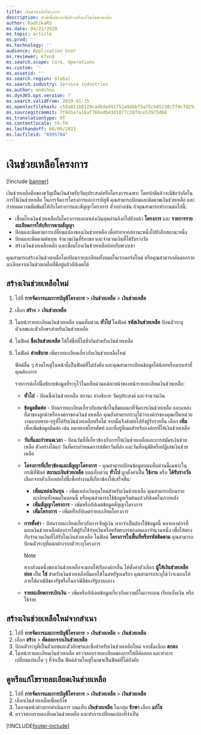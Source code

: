```yaml
---
title: เงินช่วยเหลือโครงการ
description: หัวข้อนี้อธิบายวิธีสร้างหรือแก้ไขเงินช่วยเหลือ
author: RadhikaRS
ms.date: 04/22/2020
ms.topic: article
ms.prod: ''
ms.technology: ''
audience: Application User
ms.reviewer: kfend
ms.search.scope: Core, Operations
ms.custom: ''
ms.assetid: ''
ms.search.region: Global
ms.search.industry: Service industries
ms.author: andchoi
ms.dyn365.ops.version: 7
ms.search.validFrom: 2019-01-15
ms.openlocfilehash: c58a051b8129cadbde491751a946b75a75cb85118c7f0c7d25a06d322ffea596
ms.sourcegitcommit: 7f8d1e7a16af769adb43d1877c28fdce53975db8
ms.translationtype: HT
ms.contentlocale: th-TH
ms.lasthandoff: 08/06/2021
ms.locfileid: "6995784"
---
```

# <a name="project-grants"></a>เงินช่วยเหลือโครงการ

[!include [banner](../includes/banner.md)]

เงินช่วยเหลือคือของขวัญเป็นเงินสำหรับวัตถุประสงค์หรือโครงการเฉพาะ โดยปกติแล้วจะมีข้อจำกัดในการใช้เงินช่วยเหลือ ในการจัดการโครงการและการบัญชี คุณสามารถป้อนและติดตามเงินช่วยเหลือ และกำหนดความสัมพันธ์ให้กับโครงการและสัญญาโครงการ ตัวอย่างเช่น ถ้าคุณสามารถทำงานต่อไปนี้:

- เชื่อมโยงเงินช่วยเหลือกับโครงการและแหล่งเงินทุนผ่านลิงก์ไปยังหน้า **โครงการ** และ **รายการรายละเอียดการให้บริการตามสัญญา**
- ป้อนและติดตามการเปลี่ยนแปลงของเงินช่วยเหลือ เมื่อย้ายจากสถานะหนึ่งไปยังอีกสถานะหนึ่ง
- ป้อนและติดตามต้นทุน จำนวนเงินที่ร้องขอ และจำนวนเงินที่ได้รับรางวัล
- สร้างเงินช่วยเหลือหลัก และเชื่อมโยงเงินช่วยเหลือย่อยกับพวกเขา

คุณสามารถสร้างเงินช่วยเหลือโดยป้อนรายละเอียดทั้งหมดในเรกคอร์ดใหม่ หรือคุณสามารถคัดลอกรายละเอียดจากเงินช่วยเหลือที่มีอยู่แล้วอัปเดตได้

## <a name="create-a-new-grant"></a>สร้างเงินช่วยเหลือใหม่

1. ไปที่ **การจัดการและการบัญชีโครงการ** \> **เงินช่วยเหลือ** \> **เงินช่วยเหลือ**
2. เลือก **สร้าง** \> **เงินช่วยเหลือ**
3. ในหน้ารายละเอียดเงินช่วยเหลือ บนแท็บด่วน **ทั่วไป** ในฟิลด์ **รหัสเงินช่วยเหลือ** ป้อนตัวระบุตัวเลขและตัวอักษรสำหรับเงินช่วยเหลือ
4. ในฟิลด์ **ชื่อเงินช่วยเหลือ** ให้ใส่ชื่อที่ไม่ซ้ำกันสำหรับเงินช่วยเหลือ
5. ในฟิลด์ **คำอธิบาย** เพิ่มรายละเอียดเกี่ยวกับเงินช่วยเหลือใหม่

    ฟิลด์อื่น ๆ ส่วนใหญ่ในหน้านี้เป็นฟิลด์ที่ไม่บังคับ และคุณสามารถป้อนข้อมูลได้น้อยหรือมากเท่าที่คุณต้องการ

    รายการต่อไปนี้อธิบายข้อมูลที่ระบุไว้ในแท็บด่วนแต่ละหน้าของหน้ารายละเอียดเงินช่วยเหลือ:

    - **ทั่วไป** - ป้อนชื่อเงินช่วยเหลือ สถานะ คำอธิบาย วัตถุประสงค์ และจำนวนเงิน
    - **ข้อมูลติดต่อ** - ป้อนรายละเอียดเกี่ยวกับสมาชิกในทีมแผนกที่จัดการเงินช่วยเหลือ และแหล่งที่มาของลูกค้าหรือองค์กรของเงินช่วยเหลือ คุณยังสามารถระบุได้ว่าองค์กรของคุณเป็นหน่วยงานแบบพาส-ทรูที่ได้รับเงินช่วยเหลือหรือไม่ จากนั้นจึงส่งต่อไปยังผู้รับรายอื่น เลือก **เพิ่ม** เพื่อเพิ่มข้อมูลติดต่อ เช่น หมายเลขโทรศัพท์ และที่อยู่อีเมลสำหรับองค์กรที่ให้เงินช่วยเหลือ
    - **วันที่และกำหนดเวลา** - ป้อนวันที่ที่เกี่ยวข้องกับการให้เงินช่วยเหลือและการสมัครเงินช่วยเหลือ ตัวอย่างได้แก่ วันที่ครบกำหนดการสมัครวันที่ส่ง และวันที่อนุมัติหรือปฏิเสธเงินช่วยเหลือ
    - **โครงการที่เกี่ยวข้องและสัญญาโครงการ** - คุณสามารถป้อนข้อมูลบนแท็บด่วนนี้เฉพาะในกรณีที่ฟิลด์ **สถานะเงินช่วยเหลือ** บนแท็บด่วน **ทั่วไป** ถูกตั้งค่าเป็น **ใช้งาน** หรือ **ได้รับรางวัล** เลือกจากตัวเลือกต่อไปนี้เพื่อทำงานที่เกี่ยวข้องให้เสร็จสิ้น:

        - **เพิ่มแหล่งเงินทุน** - เพิ่มแหล่งเงินทุนใหม่สำหรับเงินช่วยเหลือ คุณสามารถป้อนรายละเอียดทั้งหมดในตอนนี้ หรือคุณสามารถใช้ข้อมูลเริ่มต้นแล้วอัปเดตในภายหลัง
        - **เพิ่มสัญญาโครงการ** - เพิ่มหรืออัปเดตข้อมูลสัญญาโครงการ
        - **เพิ่มโครงการ** - เพิ่มหรืออัปเดตรายละเอียดโครงการ

    - **การตั้งค่า** - ป้อนรายละเอียดเกี่ยวกับการจับคู่เงิน หากจำเป็นต้องใช้ข้อมูลนี้ หลายองค์กรที่มอบเงินช่วยเหลือต้องการให้ผู้รับใช้จ่ายเงินหรือทรัพยากรของตนเองจำนวนหนึ่ง เพื่อให้ตรงกับจำนวนเงินที่ได้รับในเงินช่วยเหลือ ในฟิลด์ **โครงการในพื้นที่หรือรหัสติดตาม** คุณสามารถป้อนตัวระบุที่แตกต่างจากตัวระบุโครงการ

        > [!NOTE]
        > หากส่วนหนึ่งของเงินช่วยเหลือจะมอบให้กับองค์กรอื่น ให้ตั้งค่าตัวเลือก **ผู้ให้เงินช่วยเหลือย่อย** เป็น **ใช่** สำหรับเงินช่วยเหลือที่มอบให้ในสหรัฐอเมริกา คุณสามารถระบุได้ว่าจะมอบให้ภายใต้อาณัติของรัฐหรือในอาณัติของรัฐบาลกลาง

    - **รายละเอียดการเบิกเงิน** - เพิ่มหรืออัปเดตข้อมูลเกี่ยวกับความถี่ในการถอน เรียกเก็บเงิน หรือใช้จ่าย

## <a name="create-a-new-grant-from-a-copy"></a>สร้างเงินช่วยเหลือใหม่จากสำเนา

1. ไปที่ **การจัดการและการบัญชีโครงการ** \> **เงินช่วยเหลือ** \> **เงินช่วยเหลือ**
2. เลือก **สร้าง** \> **คัดลอกจากเงินช่วยเหลือ**
3. ป้อนตัวระบุที่เป็นตัวเลขและตัวอักษรและชื่อสำหรับเงินช่วยเหลือใหม่ จากนั้นเลือก **ตกลง**
4. ในหน้ารายละเอียดเงินช่วยเหลือ ตรวจสอบรายละเอียดของการให้ที่คัดลอก และทำการเปลี่ยนแปลงใด ๆ ที่จำเป็น ฟิลด์ส่วนใหญ่ในเพจเป็นฟิลด์ที่ไม่บังคับ

## <a name="view-or-modify-grant-details"></a>ดูหรือแก้ไขรายละเอียดเงินช่วยเหลือ

1. ไปที่ **การจัดการและการบัญชีโครงการ** \> **เงินช่วยเหลือ** \> **เงินช่วยเหลือ**
2. เลือกเงินช่วยเหลือเพื่อแก้ไข
3. ในบานหน้าต่างการดำเนินการ บนแท็บ **เงินช่วยเหลือ** ในกลุ่ม **รักษา** เลือก **แก้ไข**
4. ตรวจสอบรายละเอียดเงินช่วยเหลือ และทำการเปลี่ยนแปลงที่จำเป็น


[!INCLUDE[footer-include](../includes/footer-banner.md)]